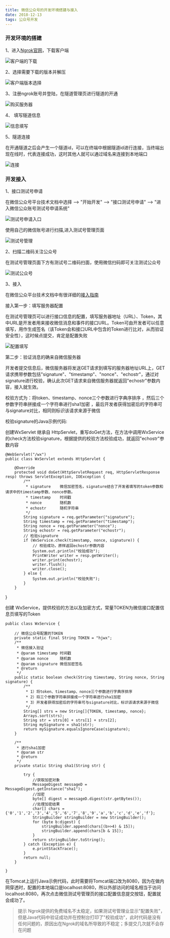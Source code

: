 ```yaml
---
title: 微信公众号的开发环境搭建与接入
date: 2018-12-13
tags: 公众号开发
---
```


### 开发环境的搭建

1、进入[Ngrok官网](https://www.ngrok.cc/)，下载客户端

![客户端的下载](公众号开发环境的搭建与接入/1.png)

2、选择需要下载的版本并解压

![客户端版本选择](公众号开发环境的搭建与接入/2.png)


3、注册ngrok账号并登陆，在隧道管理页进行隧道的开通

![购买服务器](公众号开发环境的搭建与接入/3.png)

4、 填写隧道信息

![信息填写](公众号开发环境的搭建与接入/4.png)

5、隧道连接

在开通隧道之后会产生一个隧道id，可以在终端中根据隧道id进行连接，当终端出现在线时，代表连接成功，这时其他人就可以通过域名来连接到本地端口

![连接](公众号开发环境的搭建与接入/5.png)

### 开发接入

1、接口测试号申请

在微信公众号平台技术文档中选择  -->  "开始开发" --> "接口测试号申请" --> "进入微信公众账号测试号申请系统"

![测试号申请入口](公众号开发环境的搭建与接入/6.png)

使用自己的微信账号进行扫描,进入测试号管理页面

![测试号管理](公众号开发环境的搭建与接入/7.png)

2、扫描二维码关注公众号

在测试号管理页面下方有测试号二维码扫面，使用微信扫码即可关注测试公众号

![测试公众号](公众号开发环境的搭建与接入/8.png)

3、接入

在微信公众平台技术文档中有很详细的[接入指南](https://mp.weixin.qq.com/wiki?t=resource/res_main&id=mp1421135319)

接入第一步：填写服务器配置

在测试号管理页可以进行接口信息的配置，填写服务器地址（URL）、Token，其中URL是开发者用来接收微信消息和事件的接口URL。Token可由开发者可以任意填写，用作生成签名（该Token会和接口URL中包含的Token进行比对，从而验证安全性），这时候点提交，肯定是配置失败

![配置填写](公众号开发环境的搭建与接入/9.png)

第二步：验证消息的确来自微信服务器

开发者提交信息后，微信服务器将发送GET请求到填写的服务器地址URL上，GET请求携带参数包括"signature"、"timestamp"、"nonce"、"echostr"，通过对signature进行校验，确认此次GET请求来自微信服务器就返回"echostr"参数内容，接入就生效。

校验方式为：将token、timestamp、nonce三个参数进行字典序排序 ，然后三个参数字符串拼接成一个字符串进行sha1加密 ，最后开发者获得加密后的字符串可与signature对比，相同则标识该请求来源于微信

校验signature的Java示例代码:

创建WxServlet 继承自 HttpServlet，重写doGet方法，在方法中调用WxService的check方法校验signature，根据提供的校验方法校验成功，就返回"echostr"参数内容

    @WebServlet("/wx")
    public class WxServlet extends HttpServlet {

        @Override
        protected void doGet(HttpServletRequest req, HttpServletResponse resp) throws ServletException, IOException {
            /**
             * signature	微信加密签名，signature结合了开发者填写的token参数和请求中的timestamp参数、nonce参数。
             * timestamp	时间戳
             * nonce	    随机数
             * echostr	    随机字符串
             */
            String signature = req.getParameter("signature");
            String timestamp = req.getParameter("timestamp");
            String nonce = req.getParameter("nonce");
            String echostr = req.getParameter("echostr");
            // 检验signature
            if (WxService.check(timestamp, nonce, signature)) {
                // 校验成功，原样返回echostr参数内容
                System.out.println("校验成功");
                PrintWriter writer = resp.getWriter();
                writer.print(echostr);
                writer.flush();
                writer.close();
            } else {
                System.out.println("校验失败");
            }
        }
}

创建 WxService，提供校验的方法以及加密方式，常量TOKEN为微信接口配置信息页填写的Token

    public class WxService {

        // 微信公众号配置的TOKEN
        private static final String TOKEN = "hjwx";
        /**
         * 微信接入验证
         * @param timestamp 时间戳
         * @param nonce     随机数
         * @param signature 微信加密签名
         * @return
         */
        public static boolean check(String timestamp, String nonce, String signature) {
            /**
             * 1）将token、timestamp、nonce三个参数进行字典序排序
             * 2）将三个参数字符串拼接成一个字符串进行sha1加密
             * 3）开发者获得加密后的字符串可与signature对比，标识该请求来源于微信
             */
            String[] strs = new String[]{TOKEN, timestamp, nonce};
            Arrays.sort(strs);
            String str = strs[0] + strs[1] + strs[2];
            String mySignature = sha1(str);
            return mySignature.equalsIgnoreCase(signature);
        }

        /**
         * 进行sha1加密
         * @param str
         * @return
         */
        private static String sha1(String str) {

            try {
                //获取加密对象
                MessageDigest messageD = MessageDigest.getInstance("sha1");
                //加密
                byte[] digest = messageD.digest(str.getBytes());
                //处理加密结果
                char[] chars = {'0','1','2','3','4','5','6','7','8','9','a','b','c','d','e','f'};
                StringBuilder stringBuilder = new StringBuilder();
                for (byte b:digest) {
                    stringBuilder.append(chars[(b>>4) & 15]);
                    stringBuilder.append(chars[b & 15]);
                }
                return stringBuilder.toString();
            } catch (Exception e) {
                e.printStackTrace();
            }
            return null;
        }

    }

在Tomcat上运行Java示例代码，此时需要将Tomcat端口改为8080，因为在做内网穿透时，配置的本地端口是localhost:8080，所以外部访问的域名相当于访问localhost:8080，再次点击微信测试号管理页的接口配置信息提交按钮，配置就会成功了。

>提示
Ngrok提供的免费域名不太稳定，如果测试号管理业显示"配置失败"，但是Java代码中验证成功并在控制台打印了"校验成功"，此时代码是没有任何问题的，原因出在Ngrok的域名所导致的不稳定；多提交几次就不会存在问题

